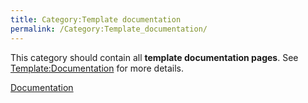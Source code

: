 ```yaml
---
title: Category:Template documentation
permalink: /Category:Template_documentation/
---
```


This category should contain all **template documentation pages**. See
[Template:Documentation](Template:Documentation "wikilink") for more
details.

[Documentation](Category:Templates "wikilink")